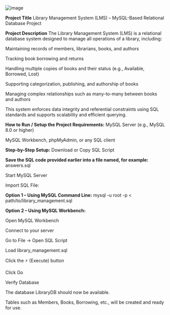 ![image](https://github.com/user-attachments/assets/11248ea9-3503-4f38-afed-a7aa3fcd6fd9)



**Project Title**
Library Management System (LMS) – MySQL-Based Relational Database Project

**Project Description**
The Library Management System (LMS) is a relational database system designed to manage all operations of a library, including:

Maintaining records of members, librarians, books, and authors

Tracking book borrowing and returns

Handling multiple copies of books and their status (e.g., Available, Borrowed, Lost)

Supporting categorization, publishing, and authorship of books

Managing complex relationships such as many-to-many between books and authors

This system enforces data integrity and referential constraints using SQL standards and supports scalability and efficient querying.

**How to Run / Setup the Project
Requirements:**
MySQL Server (e.g., MySQL 8.0 or higher)

MySQL Workbench, phpMyAdmin, or any SQL client

**Step-by-Step Setup:**
Download or Copy SQL Script

**Save the SQL code provided earlier into a file named, for example:**
answers.sql

Start MySQL Server

Import SQL File:

**Option 1 – Using MySQL Command Line:**
mysql -u root -p < path/to/library_management.sql

**Option 2 – Using MySQL Workbench:**

Open MySQL Workbench

Connect to your server

Go to File → Open SQL Script

Load library_management.sql

Click the ⚡ (Execute) button



Click Go

Verify Database

The database LibraryDB should now be available.

Tables such as Members, Books, Borrowing, etc., will be created and ready for use.
